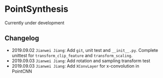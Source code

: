 # PointSynthesis

Currently under development

## Changelog

- 2019.09.02 `Jianwei Jiang`: Add `git`, unit test and `__init__.py`. Complete unittest for `transform_clip_feature` and `transform_scaling`.
- 2019.09.03 `Jianwei Jiang`: Add rotation and sampling transform test
- 2019.09.03 `Jianwei Jiang`: Add `XConvLayer` for x-convolution in PointCNN